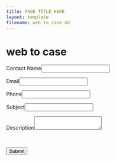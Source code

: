 ```yaml
---
title: PAGE TITLE HERE
layout: template
filename: web_to_case.md
--- 
```

<html>
<head>
    <META HTTP-EQUIV="Content-type" CONTENT="text/html; charset=UTF-8">
<title>The best page ever</title>
</head>
<body>
<h1>web to case</h1>

<!--  ----------------------------------------------------------------------  -->
<!--  NOTE: Please add the following <META> element to your page <HEAD>.      -->
<!--  If necessary, please modify the charset parameter to specify the        -->
<!--  character set of your HTML page.                                        -->
<!--  ----------------------------------------------------------------------  -->



<!--  ----------------------------------------------------------------------  -->
<!--  NOTE: Please add the following <FORM> element to your page.             -->
<!--  ----------------------------------------------------------------------  -->

<form action="https://webto.salesforce.com/servlet/servlet.WebToCase?encoding=UTF-8&orgId=00Daj00000EAo59" method="POST">

<input type=hidden name="orgid" value="00Daj00000EAo59">
<input type=hidden name="retURL" value="https://tyelets.github.io/miaw/">

<!--  ----------------------------------------------------------------------  -->
<!--  NOTE: These fields are optional debugging elements. Please uncomment    -->
<!--  these lines if you wish to test in debug mode.                          -->
<!--  <input type="hidden" name="debug" value=1>                              -->
<!--  <input type="hidden" name="debugEmail"                                  -->
<!--  value="tatsiana.yelets@gmail.com">                                      -->
<!--  ----------------------------------------------------------------------  -->

<label for="name">Contact Name</label><input  id="name" maxlength="80" name="name" size="20" type="text" /><br>

<label for="email">Email</label><input  id="email" maxlength="80" name="email" size="20" type="text" /><br>

<label for="phone">Phone</label><input  id="phone" maxlength="40" name="phone" size="20" type="text" /><br>

<label for="subject">Subject</label><input  id="subject" maxlength="80" name="subject" size="20" type="text" /><br>

<label for="description">Description</label><textarea name="description"></textarea><br>

<input type="hidden"  id="external" name="external" value="1" /><br>

<input type="submit" name="submit">

</form>
</body>
</html>
